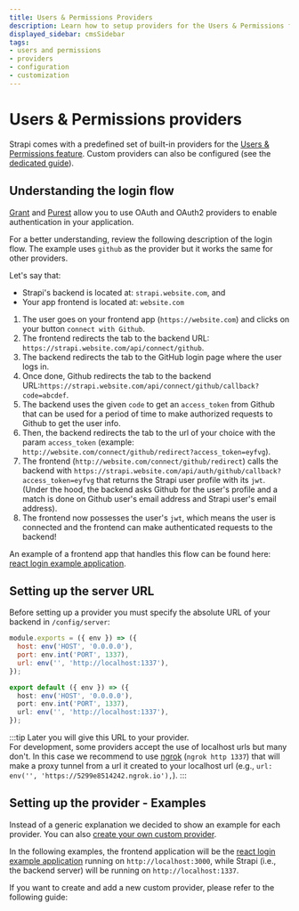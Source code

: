 ```yaml
---
title: Users & Permissions Providers
description: Learn how to setup providers for the Users & Permissions feature, or create your own.
displayed_sidebar: cmsSidebar
tags:
- users and permissions
- providers
- configuration
- customization
---
```


# Users & Permissions providers

Strapi comes with a predefined set of built-in providers for the [Users & Permissions feature](/cms/features/users-permissions). Custom providers can also be configured (see the [dedicated guide](/cms/configurations/users-and-permissions-providers/new-provider-guide)).

## Understanding the login flow

[Grant](https://github.com/simov/grant) and [Purest](https://github.com/simov/purest) allow you to use OAuth and OAuth2 providers to enable authentication in your application.

For a better understanding, review the following description of the login flow. The example uses `github` as the provider but it works the same for other providers.

Let's say that:
* Strapi's backend is located at: `strapi.website.com`, and
* Your app frontend is located at: `website.com`

1. The user goes on your frontend app (`https://website.com`) and clicks on your button `connect with Github`.
2. The frontend redirects the tab to the backend URL: `https://strapi.website.com/api/connect/github`.
3. The backend redirects the tab to the GitHub login page where the user logs in.
4. Once done, Github redirects the tab to the backend URL:`https://strapi.website.com/api/connect/github/callback?code=abcdef`.
5. The backend uses the given `code` to get an `access_token` from Github that can be used for a period of time to make authorized requests to Github to get the user info.
6. Then, the backend redirects the tab to the url of your choice with the param `access_token` (example: `http://website.com/connect/github/redirect?access_token=eyfvg`).
7. The frontend (`http://website.com/connect/github/redirect`) calls the backend with `https://strapi.website.com/api/auth/github/callback?access_token=eyfvg` that returns the Strapi user profile with its `jwt`. <br/> (Under the hood, the backend asks Github for the user's profile and a match is done on Github user's email address and Strapi user's email address).
8. The frontend now possesses the user's `jwt`, which means the user is connected and the frontend can make authenticated requests to the backend!

An example of a frontend app that handles this flow can be found here: [react login example application](https://github.com/strapi/strapi-examples/tree/master/examples/login-react).

## Setting up the server URL

Before setting up a provider you must specify the absolute URL of your backend in `/config/server`:

<Tabs groupId="js-ts">

<TabItem value="javascript" label="JavaScript">

```js title="/config/server.js"
module.exports = ({ env }) => ({
  host: env('HOST', '0.0.0.0'),
  port: env.int('PORT', 1337),
  url: env('', 'http://localhost:1337'),
});
```

</TabItem>

<TabItem value="typescript" label="TypeScript">

```ts title="/config/server.ts"
export default ({ env }) => ({
  host: env('HOST', '0.0.0.0'),
  port: env.int('PORT', 1337),
  url: env('', 'http://localhost:1337'),
});
```

</TabItem>

</Tabs>

:::tip
Later you will give this URL to your provider. <br/> For development, some providers accept the use of localhost urls but many don't. In this case we recommend to use [ngrok](https://ngrok.com/docs) (`ngrok http 1337`) that will make a proxy tunnel from a url it created to your localhost url (e.g., `url: env('', 'https://5299e8514242.ngrok.io'),`).
:::

## Setting up the provider - Examples

Instead of a generic explanation we decided to show an example for each provider. You can also [create your own custom provider](/cms/configurations/users-and-permissions-providers/new-provider-guide).

In the following examples, the frontend application will be the [react login example application](https://github.com/strapi/strapi-examples/tree/master/examples/login-react)  running on `http://localhost:3000`, while Strapi (i.e., the backend server) will be running on `http://localhost:1337`.

<CustomDocCardsWrapper>
<CustomDocCard icon="plugs-connected" title="Auth0" description="Configure authentication through the Users & Permissions feature with Auth0." link="/cms/configurations/users-and-permissions-providers/auth-zero" />
<CustomDocCard icon="plugs-connected" title="AWS Cognito" description="Configure authentication through the Users & Permissions feature with AWS Cognito." link="/cms/configurations/users-and-permissions-providers/aws-cognito" />
<CustomDocCard icon="plugs-connected" title="CAS" description="Configure authentication through the Users & Permissions feature with CAS." link="/cms/configurations/users-and-permissions-providers/cas" />
<CustomDocCard icon="plugs-connected" title="Discord" description="Configure authentication through the Users & Permissions feature with Discord." link="/cms/configurations/users-and-permissions-providers/discord" />
<CustomDocCard icon="plugs-connected" title="Facebook" description="Configure authentication through the Users & Permissions feature with Facebook." link="/cms/configurations/users-and-permissions-providers/facebook" />
<CustomDocCard icon="plugs-connected" title="GitHub" description="Configure authentication through the Users & Permissions feature with GitHub." link="/cms/configurations/users-and-permissions-providers/github" />
<CustomDocCard icon="plugs-connected" title="Google" description="Configure authentication through the Users & Permissions feature with Google." link="/cms/configurations/users-and-permissions-providers/google" />
<CustomDocCard icon="plugs-connected" title="Instagram" description="Configure authentication through the Users & Permissions feature with Instagram." link="/cms/configurations/users-and-permissions-providers/instagram" />
<CustomDocCard icon="plugs-connected" title="Keycloak" description="Configure authentication through the Users & Permissions feature with Keycloak." link="/cms/configurations/users-and-permissions-providers/keycloak" />
<CustomDocCard icon="plugs-connected" title="LinkedIn" description="Configure authentication through the Users & Permissions feature with LinkedIn." link="/cms/configurations/users-and-permissions-providers/linkedin" />
<CustomDocCard icon="plugs-connected" title="Patreon" description="Configure authentication through the Users & Permissions feature with Patreon." link="/cms/configurations/users-and-permissions-providers/patreon" />
<CustomDocCard icon="plugs-connected" title="Reddit" description="Configure authentication through the Users & Permissions feature with Reddit." link="/cms/configurations/users-and-permissions-providers/reddit" />
<CustomDocCard icon="plugs-connected" title="Twitch" description="Configure authentication through the Users & Permissions feature with Twitch." link="/cms/configurations/users-and-permissions-providers/twitch" />
<CustomDocCard icon="plugs-connected" title="Twitter" description="Configure authentication through the Users & Permissions feature with Twitter." link="/cms/configurations/users-and-permissions-providers/twitter" />
<CustomDocCard icon="plugs-connected" title="VK" description="Configure authentication through the Users & Permissions feature with VK." link="/cms/configurations/users-and-permissions-providers/vk" />
</CustomDocCardsWrapper>

If you want to create and add a new custom provider, please refer to the following guide:

<CustomDocCardsWrapper>
<CustomDocCard icon="plugs-connected" title="Custom provider guide" description="Learn how to create a custom Users & Permissions provider and add it to your Strapi application" link="/cms/configurations/users-and-permissions-providers/new-provider-guide" />
</CustomDocCardsWrapper>
